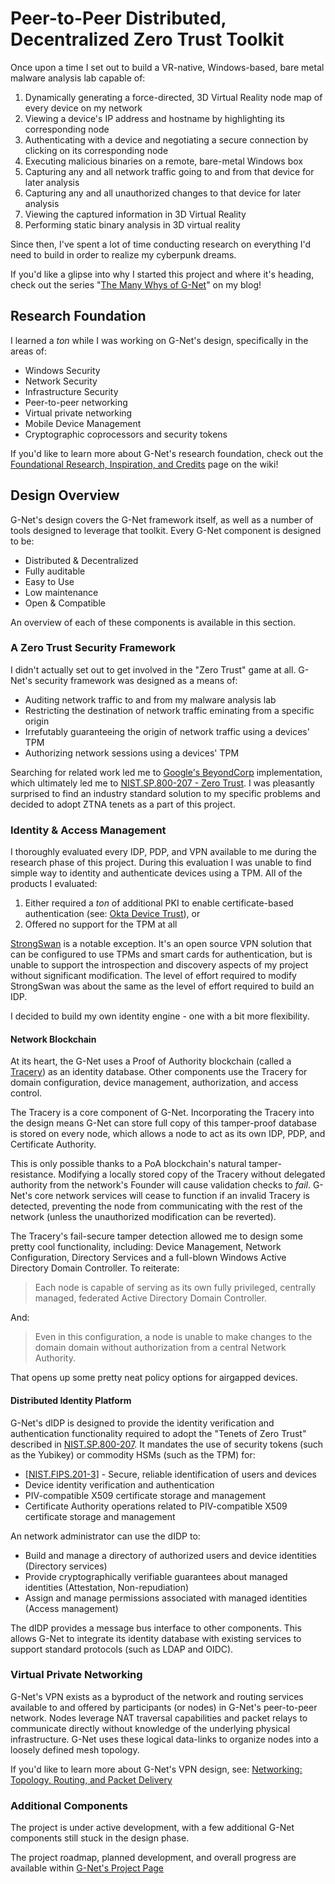# Peer-to-Peer Distributed, Decentralized Zero Trust Toolkit

Once upon a time I set out to build a VR-native, Windows-based, bare metal malware analysis lab capable of:

1. Dynamically generating a force-directed, 3D Virtual Reality node map of every device on my network
2. Viewing a device's IP address and hostname by highlighting its corresponding node
3. Authenticating with a device and negotiating a secure connection by clicking on its corresponding node
4. Executing malicious binaries on a remote, bare-metal Windows box
5. Capturing any and all network traffic going to and from that device for later analysis
6. Capturing any and all unauthorized changes to that device for later analysis
7. Viewing the captured information in 3D Virtual Reality
8. Performing static binary analysis in 3D virtual reality

Since then, I've spent a lot of time conducting research on everything I'd need to build in order to realize my cyberpunk dreams.

If you'd like a glipse into why I started this project and where it's heading, check out the series "[The Many Whys of G-Net](https://www.gnzlabs.io/gnzlabs-blog/many-whys-g-net/)" on my blog!

## Research Foundation

I learned a _ton_ while I was working on G-Net's design, specifically in the areas of:

* Windows Security
* Network Security
* Infrastructure Security
* Peer-to-peer networking
* Virtual private networking
* Mobile Device Management
* Cryptographic coprocessors and security tokens

If you'd like to learn more about G-Net's research foundation, check out the [Foundational Research, Inspiration, and Credits](https://github.com/jmg292/G-Net/wiki/Foundational-Research,-Inspiration,-and-Credits) page on the wiki!

## Design Overview

G-Net's design covers the G-Net framework itself, as well as a number of tools designed to leverage that toolkit. Every G-Net component is designed to be:

* Distributed & Decentralized
* Fully auditable
* Easy to Use
* Low maintenance
* Open & Compatible

An overview of each of these components is available in this section.

### A Zero Trust Security Framework

I didn't actually set out to get involved in the "Zero Trust" game at all. G-Net's security framework was designed as a means of:

* Auditing network traffic to and from my malware analysis lab
* Restricting the destination of network traffic eminating from a specific origin
* Irrefutably guaranteeing the origin of network traffic using a devices' TPM
* Authorizing network sessions using a devices' TPM

Searching for related work led me to [Google's BeyondCorp](https://storage.googleapis.com/pub-tools-public-publication-data/pdf/43231.pdf) implementation, which ultimately led me to [NIST.SP.800-207 - Zero Trust](https://nvlpubs.nist.gov/nistpubs/SpecialPublications/NIST.SP.800-207.pdf). I was pleasantly surprised to find an industry standard solution to my specific problems and decided to adopt ZTNA tenets as a part of this project.

### Identity & Access Management

I thoroughly evaluated every IDP, PDP, and VPN available to me during the research phase of this project. During this evaluation I was unable to find simple way to identity and authenticate devices using a TPM.  All of the products I evaluated:

1. Either required a _ton_ of additional PKI to enable certificate-based authentication (see: [Okta Device Trust](https://help.okta.com/en-us/Content/Topics/Mobile/Okta_Mobile_Device_Trust_Windows-desktop.htm)), or
2. Offered no support for the TPM at all

[StrongSwan](https://www.strongswan.org/) is a notable exception.  It's an open source VPN solution that can be configured to use TPMs and smart cards for authentication, but is unable to support the introspection and discovery aspects of my project without significant modification.  The level of effort required to modify StrongSwan was about the same as the level of effort required to build an IDP.

I decided to build my own identity engine - one with a bit more flexibility.

#### Network Blockchain

At its heart, the G-Net uses a Proof of Authority blockchain (called a [Tracery](https://github.com/jmg292/G-Net/wiki/Traceries:-The-Network-Configuration-Blockchain)) as an identity database.  Other components use the Tracery for domain configuration, device management, authorization, and access control.

The Tracery is a core component of G-Net.  Incorporating the Tracery into the design means G-Net can store full copy of this tamper-proof database is stored on every node, which allows a node to act as its own IDP, PDP, and Certificate Authority.

This is only possible thanks to a PoA blockchain's natural tamper-resistance. Modifying a locally stored copy of the Tracery without delegated authority from the network's Founder will cause validation checks to _fail_. G-Net's core network services will cease to function if an invalid Tracery is detected, preventing the node from communicating with the rest of the network (unless the unauthorized modification can be reverted).

The Tracery's fail-secure tamper detection allowed me to design some pretty cool functionality, including: Device Management, Network Configuration, Directory Services and a full-blown Windows Active Directory Domain Controller. To reiterate: 

> Each node is capable of serving as its own fully privileged, centrally managed, federated Active Directory Domain Controller. 

And:

> Even in this configuration, a node is unable to make changes to the domain domain without authorization from a central Network Authority.

That opens up some pretty neat policy options for airgapped devices.

#### Distributed Identity Platform

G-Net's dIDP is designed to provide the identity verification and authentication functionality required to adopt the "Tenets of Zero Trust" described in [NIST.SP.800-207](https://nvlpubs.nist.gov/nistpubs/SpecialPublications/NIST.SP.800-207.pdf). It mandates the use of security tokens (such as the Yubikey) or commodity HSMs (such as the TPM) for:

* [[NIST.FIPS.201-3]](https://nvlpubs.nist.gov/nistpubs/FIPS/NIST.FIPS.201-3.pdf) - Secure, reliable identification of users and devices
* Device identity verification and authentication
* PIV-compatible X509 certificate storage and management
* Certificate Authority operations related to PIV-compatible X509 certificate storage and management

An network administrator can use the dIDP to:

* Build and manage a directory of authorized users and device identities (Directory services)
* Provide cryptographically verifiable guarantees about managed identities (Attestation, Non-repudiation)
* Assign and manage permissions associated with managed identities (Access management)

The dIDP provides a message bus interface to other components.  This allows G-Net to integrate its identity database with existing services to support standard protocols (such as LDAP and OIDC).

### Virtual Private Networking

G-Net's VPN exists as a byproduct of the network and routing services available to and offered by participants (or nodes) in G-Net's peer-to-peer network. Nodes leverage NAT traversal capabilities and packet relays to communicate directly without knowledge of the underlying physical infrastructure. G-Net uses these logical data-links to organize nodes into a loosely defined mesh topology.

If you'd like to learn more about G-Net's VPN design, see: [Networking: Topology, Routing, and Packet Delivery](https://github.com/jmg292/G-Net/wiki/Networking:-Topology,-Routing,-and-Packet-Delivery)

### Additional Components

The project is under active development, with a few additional G-Net components still stuck in the design phase.

The project roadmap, planned development, and overall progress are available within [G-Net's Project Page](https://github.com/users/jmg292/projects/1)
